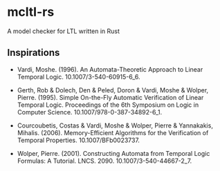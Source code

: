 # mcltl-rs

A model checker for LTL written in Rust


## Inspirations

* Vardi, Moshe. (1996). An Automata-Theoretic Approach to Linear Temporal Logic. 10.1007/3-540-60915-6_6.

* Gerth, Rob & Dolech, Den & Peled, Doron & Vardi, Moshe & Wolper, Pierre. (1995). Simple On-the-Fly Automatic Verification of Linear Temporal Logic. Proceedings of the 6th Symposium on Logic in Computer Science. 10.1007/978-0-387-34892-6_1.

* Courcoubetis, Costas & Vardi, Moshe & Wolper, Pierre & Yannakakis, Mihalis. (2006). Memory-Efficient Algorithms for the Verification of Temporal Properties. 10.1007/BFb0023737.

* Wolper, Pierre. (2001). Constructing Automata from Temporal Logic Formulas: A Tutorial. LNCS. 2090. 10.1007/3-540-44667-2_7.